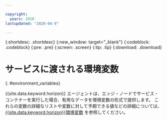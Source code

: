 ```yaml
---

copyright:
  years: 2020
lastupdated: "2020-04-9"

---
```


{:shortdesc: .shortdesc}
{:new_window: target="_blank"}
{:codeblock: .codeblock}
{:pre: .pre}
{:screen: .screen}
{:tip: .tip}
{:download: .download}

# サービスに渡される環境変数
{: #environment_variables}

{{site.data.keyword.horizon}} エージェントは、エッジ・ノードでサービス・コンテナーを実行した場合、有用なデータを環境変数の形式で提供します。 これらの変数の詳細なリストや変数に対して予期できる値などの詳細については、[{{site.data.keyword.horizon}}環境変数](https://github.com/open-horizon/anax/blob/master/docs/managed_workloads.md) を参照してください。
